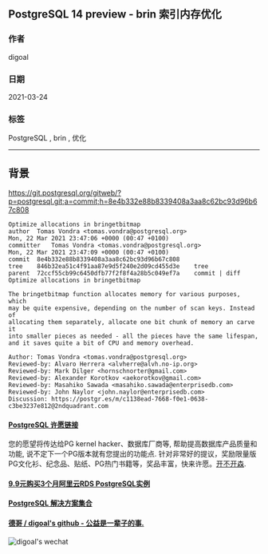 ## PostgreSQL 14 preview - brin 索引内存优化  
  
### 作者  
digoal  
  
### 日期  
2021-03-24   
  
### 标签  
PostgreSQL , brin , 优化   
  
----  
  
## 背景  
https://git.postgresql.org/gitweb/?p=postgresql.git;a=commit;h=8e4b332e88b8339408a3aa8c62bc93d96b67c808  
  
```  
Optimize allocations in bringetbitmap  
author	Tomas Vondra <tomas.vondra@postgresql.org>	  
Mon, 22 Mar 2021 23:47:06 +0000 (00:47 +0100)  
committer	Tomas Vondra <tomas.vondra@postgresql.org>	  
Mon, 22 Mar 2021 23:47:09 +0000 (00:47 +0100)  
commit	8e4b332e88b8339408a3aa8c62bc93d96b67c808  
tree	846b32ea51c4f91aa87e9d5f240e2d09cd455d3e	tree  
parent	72ccf55cb99c6450dfb77f2f8f4a28b5c049ef7a	commit | diff  
Optimize allocations in bringetbitmap  
  
The bringetbitmap function allocates memory for various purposes, which  
may be quite expensive, depending on the number of scan keys. Instead of  
allocating them separately, allocate one bit chunk of memory an carve it  
into smaller pieces as needed - all the pieces have the same lifespan,  
and it saves quite a bit of CPU and memory overhead.  
  
Author: Tomas Vondra <tomas.vondra@postgresql.org>  
Reviewed-by: Alvaro Herrera <alvherre@alvh.no-ip.org>  
Reviewed-by: Mark Dilger <hornschnorter@gmail.com>  
Reviewed-by: Alexander Korotkov <aekorotkov@gmail.com>  
Reviewed-by: Masahiko Sawada <masahiko.sawada@enterprisedb.com>  
Reviewed-by: John Naylor <john.naylor@enterprisedb.com>  
Discussion: https://postgr.es/m/c1138ead-7668-f0e1-0638-c3be3237e812@2ndquadrant.com  
```  
    
  
#### [PostgreSQL 许愿链接](https://github.com/digoal/blog/issues/76 "269ac3d1c492e938c0191101c7238216")
您的愿望将传达给PG kernel hacker、数据库厂商等, 帮助提高数据库产品质量和功能, 说不定下一个PG版本就有您提出的功能点. 针对非常好的提议，奖励限量版PG文化衫、纪念品、贴纸、PG热门书籍等，奖品丰富，快来许愿。[开不开森](https://github.com/digoal/blog/issues/76 "269ac3d1c492e938c0191101c7238216").  
  
  
#### [9.9元购买3个月阿里云RDS PostgreSQL实例](https://www.aliyun.com/database/postgresqlactivity "57258f76c37864c6e6d23383d05714ea")
  
  
#### [PostgreSQL 解决方案集合](https://yq.aliyun.com/topic/118 "40cff096e9ed7122c512b35d8561d9c8")
  
  
#### [德哥 / digoal's github - 公益是一辈子的事.](https://github.com/digoal/blog/blob/master/README.md "22709685feb7cab07d30f30387f0a9ae")
  
  
![digoal's wechat](../pic/digoal_weixin.jpg "f7ad92eeba24523fd47a6e1a0e691b59")
  
